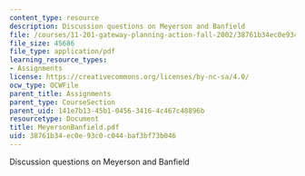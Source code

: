 ```yaml
---
content_type: resource
description: Discussion questions on Meyerson and Banfield
file: /courses/11-201-gateway-planning-action-fall-2002/38761b34ec0e93c0c044baf3bf73b046_MeyersonBanfield.pdf
file_size: 45686
file_type: application/pdf
learning_resource_types:
- Assignments
license: https://creativecommons.org/licenses/by-nc-sa/4.0/
ocw_type: OCWFile
parent_title: Assignments
parent_type: CourseSection
parent_uid: 141e7b13-45b1-0456-3416-4c467c48896b
resourcetype: Document
title: MeyersonBanfield.pdf
uid: 38761b34-ec0e-93c0-c044-baf3bf73b046
---
```

Discussion questions on Meyerson and Banfield
